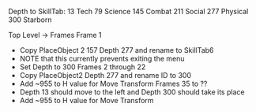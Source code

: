 Depth to SkillTab:
13 Tech
79 Science
145 Combat
211 Social
277 Physical
300 Starborn

Top Level -> Frames
Frame 1
- Copy PlaceObject 2 157 Depth 277 and rename to SkillTab6
- NOTE that this currently prevents exiting the menu
- Set Depth to 300
Frames 2 through 22
- Copy PlaceObject2 Depth 277 and rename ID to 300
- Add ~955 to H value for Move Transform
Frames 35 to ??
- Depth 13 should move to the left and Depth 300 should take its place
- Add ~955 to H value for Move Transform